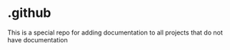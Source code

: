 # .github
This is a special repo for adding documentation to all projects that do not have documentation
